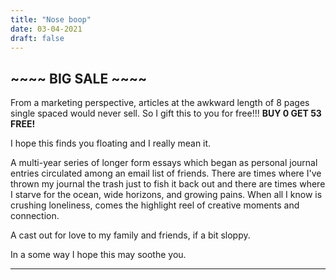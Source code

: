 ```yaml
---
title: "Nose boop"
date: 03-04-2021
draft: false
---
```

## ~~~~ BIG SALE ~~~~
From a marketing perspective, articles at the awkward length of 8 pages single spaced would never sell.
So I gift this to you for free!!! **BUY 0 GET 53 FREE!**

I hope this finds you floating and I really mean it.

A multi-year series of longer form essays which began as personal journal entries circulated among an email list of friends.
There are times where I've thrown my journal the trash just to fish it back out and there are times where I starve for the ocean, wide horizons, and growing pains. 
When all I know is crushing loneliness, comes the highlight reel of creative moments and connection.

A cast out for love to my family and friends, if a bit sloppy.

In a some way I hope this may soothe you.

---


